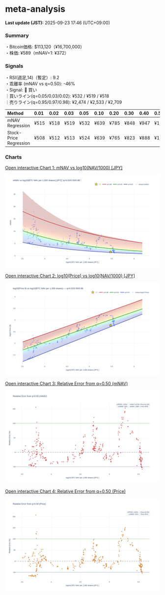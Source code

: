 # meta-analysis


<!--REPORT:START-->
**Last update (JST):** 2025-09-23 17:46 (UTC+09:00)

### Summary
・Bitcoin価格: $113,120（¥16,700,000）  
・株価: ¥589（mNAV=1: ¥372）

### Signals
・RSI(週足,14)（暫定）: 9.2  
・乖離率 (mNAV vs q=0.50): -46%  
・Signal: 🔵 買い  
｜買いライン(q=0.05/0.03/0.02): ¥532 / ¥519 / ¥518  
｜売りライン(q=0.95/0.97/0.98): ¥2,474 / ¥2,533 / ¥2,709

| Method                 | 0.01   | 0.02   | 0.03   | 0.05   | 0.10   | 0.20   | 0.30   | 0.40   | 0.50   | 0.60   | 0.70   | 0.80   | 0.90   | 0.95   | 0.97   | 0.98   | 0.99   |
|:-----------------------|:-------|:-------|:-------|:-------|:-------|:-------|:-------|:-------|:-------|:-------|:-------|:-------|:-------|:-------|:-------|:-------|:-------|
| mNAV Regression        | ¥515   | ¥518   | ¥519   | ¥532   | ¥639   | ¥785   | ¥848   | ¥947   | ¥1,092 | ¥1,249 | ¥1,393 | ¥1,826 | ¥2,221 | ¥2,474 | ¥2,533 | ¥2,709 | ¥2,691 |
| Stock-Price Regression | ¥508   | ¥512   | ¥513   | ¥524   | ¥639   | ¥765   | ¥823   | ¥888   | ¥1,026 | ¥1,102 | ¥1,270 | ¥1,755 | ¥2,056 | ¥2,288 | ¥2,279 | ¥2,484 | ¥2,500 |

### Charts
[Open interactive Chart 1: mNAV vs log10(NAV/1000) [JPY]](https://tkzm240.github.io/meta-analysis/fig1.html)

![fig1](assets/fig1.png)

[Open interactive Chart 2: log10(Price) vs log10(NAV/1000) [JPY]](https://tkzm240.github.io/meta-analysis/fig2.html)

![fig2](assets/fig2.png)

[Open interactive Chart 3: Relative Error from q=0.50 (mNAV)](https://tkzm240.github.io/meta-analysis/fig3.html)

![fig3](assets/fig3.png)

[Open interactive Chart 4: Relative Error from q=0.50 (Price)](https://tkzm240.github.io/meta-analysis/fig4.html)

![fig4](assets/fig4.png)
<!--REPORT:END-->
